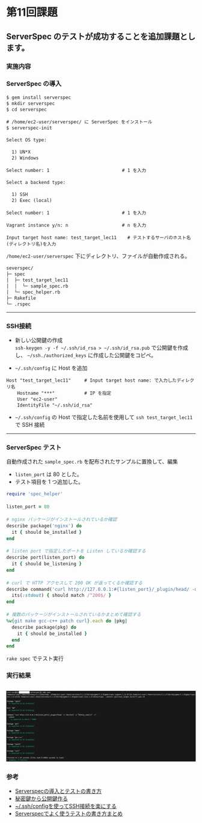 # 第11回課題
## ServerSpec のテストが成功することを追加課題とします。
### 実施内容
### ServerSpec の導入
```
$ gem install serverspec  
$ mkdir serverspec  
$ cd serverspec 

# /home/ec2-user/serverspec/ に ServerSpec をインストール
$ serverspec-init

Select OS type:

  1) UN*X
  2) Windows       

Select number: 1                           # 1 を入力

Select a backend type:

  1) SSH
  2) Exec (local)

Select number: 1                           # 1 を入力

Vagrant instance y/n: n                    # n を入力

Input target host name: test_target_lec11    # テストするサーバのホスト名(ディレクトリ名)を入力
```
`/home/ec2-user/serverspec` 下にディレクトリ、ファイルが自動作成される。
```
severspec/
├─ spec
│  ├─ test_target_lec11
│  │  └─ sample_spec.rb
│  └─ spec_helper.rb
├─ Rakefile
└─ .rspec
```
---
### SSH接続
- 新しい公開鍵の作成  
  `ssh-keygen -y -f ~/.ssh/id_rsa > ~/.ssh/id_rsa.pub` で公開鍵を作成し、 `~/ssh./authorized_keys` に作成した公開鍵をコピペ。

- `~/.ssh/config` に Host を追加
```
Host "test_target_lec11"     # Input target host name: で入力したディレクリ名                        
    Hostname "***"           # IP を指定
    User "ec2-user"
    IdentityFile "~/.ssh/id_rsa"
```
- `~/.ssh/config` の Host で指定した名前を使用して `ssh test_target_lec11` で SSH 接続
---
### ServerSpec テスト
自動作成された `sample_spec.rb` を配布されたサンプルに置換して、編集  
  - `listen_port` は 80 とした。
  - テスト項目を 1 つ追加した。
```rb
require 'spec_helper'

listen_port = 80

# nginx パッケージがインストールされているか確認
describe package('nginx') do
  it { should be_installed }
end

# listen port で指定したポートを Listen しているか確認する
describe port(listen_port) do
  it { should be_listening }
end

# curl で HTTP アクセスして 200 OK が返ってくるか確認する
describe command('curl http://127.0.0.1:#{listen_port}/_plugin/head/ -o /dev/null -w "%{http_code}\n" -s') do
  its(:stdout) { should match /^200$/ }
end

# 複数のパッケージがインストールされているかまとめて確認する
%w{git make gcc-c++ patch curl}.each do |pkg|  
  describe package(pkg) do
    it { should be_installed }
  end
end
```
`rake spec` でテスト実行
### 実行結果
![Alt text](/images/images_lec11/lecture11/test_lec11.png)
---
### 参考
- [Serverspecの導入とテストの書き方](https://qiita.com/oh_4shiki/items/9439249781b5557a19b6)
- [秘密鍵から公開鍵作る](https://qiita.com/koudaiii/items/45f9f5929afb0039ffdb)
- [~/.ssh/configを使ってSSH接続を楽にする](https://tech-blog.rakus.co.jp/entry/20210512/ssh)
- [Serverspecでよく使うテストの書き方まとめ](https://qiita.com/minamijoyo/items/467ddd13c0cab15330bf)
